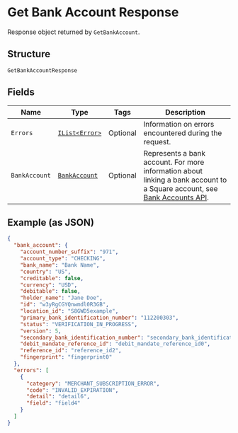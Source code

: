 
# Get Bank Account Response

Response object returned by `GetBankAccount`.

## Structure

`GetBankAccountResponse`

## Fields

| Name | Type | Tags | Description |
|  --- | --- | --- | --- |
| `Errors` | [`IList<Error>`](../../doc/models/error.md) | Optional | Information on errors encountered during the request. |
| `BankAccount` | [`BankAccount`](../../doc/models/bank-account.md) | Optional | Represents a bank account. For more information about<br>linking a bank account to a Square account, see<br>[Bank Accounts API](https://developer.squareup.com/docs/bank-accounts-api). |

## Example (as JSON)

```json
{
  "bank_account": {
    "account_number_suffix": "971",
    "account_type": "CHECKING",
    "bank_name": "Bank Name",
    "country": "US",
    "creditable": false,
    "currency": "USD",
    "debitable": false,
    "holder_name": "Jane Doe",
    "id": "w3yRgCGYQnwmdl0R3GB",
    "location_id": "S8GWD5example",
    "primary_bank_identification_number": "112200303",
    "status": "VERIFICATION_IN_PROGRESS",
    "version": 5,
    "secondary_bank_identification_number": "secondary_bank_identification_number4",
    "debit_mandate_reference_id": "debit_mandate_reference_id0",
    "reference_id": "reference_id2",
    "fingerprint": "fingerprint0"
  },
  "errors": [
    {
      "category": "MERCHANT_SUBSCRIPTION_ERROR",
      "code": "INVALID_EXPIRATION",
      "detail": "detail6",
      "field": "field4"
    }
  ]
}
```

